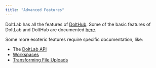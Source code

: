 ```yaml
---
title: "Advanced Features"
---
```


DoltLab has all the features of [DoltHub](https://www.dolthub.com). Some of the basic
features of DoltLab and DoltHub are documented [here](../basic/README.md).

Some more esoteric features require specific documentation, like:

- The [DoltLab API](./api.md)
- [Workspaces](./workspaces.md)
- [Transforming File Uploads](./transform-uploads.md)
